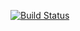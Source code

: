 [![Build Status](https://travis-ci.org/DenZaz/Laba-M.svg?branch=master)](https://travis-ci.org/DenZaz/Laba-M)
